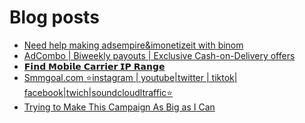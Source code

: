 # Blog posts
<!-- BLOG-POST-LIST:START -->
- [Need help making adsempire&amp;imonetizeit with binom](https://afflift.com/f/threads/need-help-making-adsempire-imonetizeit-with-binom.10032/)
- [AdCombo | Biweekly payouts | Exclusive Cash-on-Delivery offers](https://afflift.com/f/threads/adcombo-biweekly-payouts-exclusive-cash-on-delivery-offers.3509/)
- [𝗙𝗶𝗻𝗱 𝗠𝗼𝗯𝗶𝗹𝗲 𝗖𝗮𝗿𝗿𝗶𝗲𝗿 𝗜𝗣 𝗥𝗮𝗻𝗴𝗲](https://afflift.com/f/threads/%F0%9D%97%99%F0%9D%97%B6%F0%9D%97%BB%F0%9D%97%B1-%F0%9D%97%A0%F0%9D%97%BC%F0%9D%97%AF%F0%9D%97%B6%F0%9D%97%B9%F0%9D%97%B2-%F0%9D%97%96%F0%9D%97%AE%F0%9D%97%BF%F0%9D%97%BF%F0%9D%97%B6%F0%9D%97%B2%F0%9D%97%BF-%F0%9D%97%9C%F0%9D%97%A3-%F0%9D%97%A5%F0%9D%97%AE%F0%9D%97%BB%F0%9D%97%B4%F0%9D%97%B2.10031/)
- [Smmgoal.com ⭐instagram | youtube|twitter | tiktok| facebook|twich|soundcloudltraffic⭐](https://afflift.com/f/threads/smmgoal-com-%E2%AD%90instagram-youtube-twitter-tiktok-facebook-twich-soundcloudltraffic%E2%AD%90.6393/)
- [Trying to Make This Campaign As Big as I Can](https://afflift.com/f/threads/trying-to-make-this-campaign-as-big-as-i-can.6832/)
<!-- BLOG-POST-LIST:END -->
